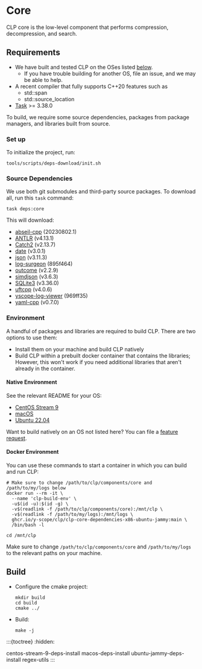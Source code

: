 # Core

CLP core is the low-level component that performs compression, decompression, and search.

## Requirements

* We have built and tested CLP on the OSes listed [below](#native-environment).
  * If you have trouble building for another OS, file an issue, and we may be able to help.
* A recent compiler that fully supports C++20 features such as
  * std::span
  * std::source_location
* [Task](https://taskfile.dev/) >= 3.38.0

To build, we require some source dependencies, packages from package managers, and libraries built
from source.

### Set up

To initialize the project, run:

```shell
tools/scripts/deps-download/init.sh
```

### Source Dependencies

We use both git submodules and third-party source packages. To download all, run this `task`
command:

```shell
task deps:core
```

This will download:
* [abseil-cpp](https://github.com/abseil/abseil-cpp) (20230802.1)
* [ANTLR](https://www.antlr.org) (v4.13.1)
* [Catch2](https://github.com/catchorg/Catch2.git) (v2.13.7)
* [date](https://github.com/HowardHinnant/date.git) (v3.0.1)
* [json](https://github.com/nlohmann/json.git) (v3.11.3)
* [log-surgeon](https://github.com/y-scope/log-surgeon.git) (895f464)
* [outcome](https://github.com/ned14/outcome) (v2.2.9)
* [simdjson](https://github.com/simdjson/simdjson) (v3.6.3)
* [SQLite3](https://www.sqlite.org/download.html) (v3.36.0)
* [uftcpp](https://github.com/nemtrif/utfcpp.git) (v4.0.6)
* [yscope-log-viewer](https://github.com/y-scope/yscope-log-viewer.git) (969ff35)
* [yaml-cpp](https://github.com/jbeder/yaml-cpp.git) (v0.7.0)

### Environment

A handful of packages and libraries are required to build CLP. There are two options to use them:

* Install them on your machine and build CLP natively
* Build CLP within a prebuilt docker container that contains the libraries;
  However, this won't work if you need additional libraries that aren't already in the container.

#### Native Environment

See the relevant README for your OS:

* [CentOS Stream 9](centos-stream-9-deps-install)
* [macOS](macos-deps-install)
* [Ubuntu 22.04](ubuntu-jammy-deps-install)

Want to build natively on an OS not listed here? You can file a [feature request][feature-req].

#### Docker Environment

You can use these commands to start a container in which you can build and run CLP:

```shell
# Make sure to change /path/to/clp/components/core and /path/to/my/logs below
docker run --rm -it \
  --name 'clp-build-env' \
  -u$(id -u):$(id -g) \
  -v$(readlink -f /path/to/clp/components/core):/mnt/clp \
  -v$(readlink -f /path/to/my/logs):/mnt/logs \
  ghcr.io/y-scope/clp/clp-core-dependencies-x86-ubuntu-jammy:main \
  /bin/bash -l

cd /mnt/clp
```

Make sure to change `/path/to/clp/components/core` and `/path/to/my/logs` to
the relevant paths on your machine.

## Build

* Configure the cmake project:
  ```shell
  mkdir build
  cd build
  cmake ../
  ```

* Build:
  ```shell
  make -j
  ```

:::{toctree}
:hidden:

centos-stream-9-deps-install
macos-deps-install
ubuntu-jammy-deps-install
regex-utils
:::

[feature-req]: https://github.com/y-scope/clp/issues/new?assignees=&labels=enhancement&template=feature-request.yml

